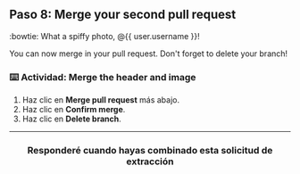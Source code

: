 ## Paso 8: Merge your second pull request

:bowtie: What a spiffy photo, @{{ user.username }}!

You can now merge in your pull request. Don't forget to delete your branch!

### :keyboard: Actividad: Merge the header and image 

1. Haz clic en **Merge pull request** más abajo.
1. Haz clic en **Confirm merge**.
1. Haz clic en **Delete branch**.

<hr>
<h3 align="center">Responderé cuando hayas combinado esta solicitud de extracción</h3>
